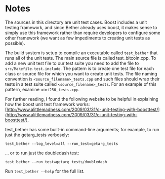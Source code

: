 # Notes
The sources in this directory are unit test cases.  Boost includes a
unit testing framework, and since Bether already uses boost, it makes
sense to simply use this framework rather than require developers to
configure some other framework (we want as few impediments to creating
unit tests as possible).

The build system is setup to compile an executable called `test_bether`
that runs all of the unit tests.  The main source file is called
test_bitcoin.cpp. To add a new unit test file to our test suite you need 
to add the file to `src/Makefile.test.include`. The pattern is to create 
one test file for each class or source file for which you want to create 
unit tests.  The file naming convention is `<source_filename>_tests.cpp` 
and such files should wrap their tests in a test suite 
called `<source_filename>_tests`. For an example of this pattern, 
examine `uint256_tests.cpp`.

For further reading, I found the following website to be helpful in
explaining how the boost unit test framework works:
[http://www.alittlemadness.com/2009/03/31/c-unit-testing-with-boosttest/](http://www.alittlemadness.com/2009/03/31/c-unit-testing-with-boosttest/).

test_bether has some built-in command-line arguments; for
example, to run just the getarg_tests verbosely:

    test_bether --log_level=all --run_test=getarg_tests

... or to run just the doubledash test:

    test_bether --run_test=getarg_tests/doubledash

Run `test_bether --help` for the full list.

